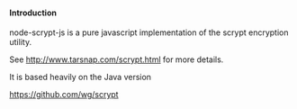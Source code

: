 #### Introduction
node-scrypt-js is a pure javascript implementation of the scrypt encryption utility.

See http://www.tarsnap.com/scrypt.html for more details.

It is based heavily on the Java version

https://github.com/wg/scrypt



